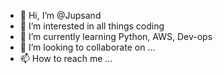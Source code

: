 - 👋 Hi, I’m @Jupsand
- 👀 I’m interested in all things coding
- 🌱 I’m currently learning Python, AWS, Dev-ops
- 💞️ I’m looking to collaborate on ...
- 📫 How to reach me ...

<!---
Jupsand/Jupsand is a ✨ special ✨ repository because its `README.md` (this file) appears on your GitHub profile.
You can click the Preview link to take a look at your changes.
--->
